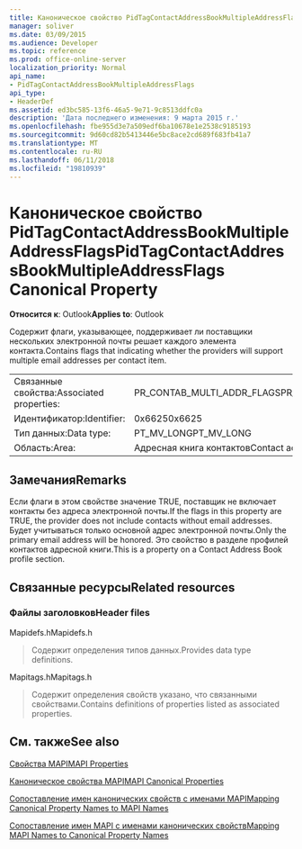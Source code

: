 ```yaml
---
title: Каноническое свойство PidTagContactAddressBookMultipleAddressFlags
manager: soliver
ms.date: 03/09/2015
ms.audience: Developer
ms.topic: reference
ms.prod: office-online-server
localization_priority: Normal
api_name:
- PidTagContactAddressBookMultipleAddressFlags
api_type:
- HeaderDef
ms.assetid: ed3bc585-13f6-46a5-9e71-9c8513ddfc0a
description: 'Дата последнего изменения: 9 марта 2015 г.'
ms.openlocfilehash: fbe955d3e7a509edf6ba10678e1e2538c9185193
ms.sourcegitcommit: 9d60cd82b5413446e5bc8ace2cd689f683fb41a7
ms.translationtype: MT
ms.contentlocale: ru-RU
ms.lasthandoff: 06/11/2018
ms.locfileid: "19810939"
---
```

# <a name="pidtagcontactaddressbookmultipleaddressflags-canonical-property"></a><span data-ttu-id="a4212-103">Каноническое свойство PidTagContactAddressBookMultipleAddressFlags</span><span class="sxs-lookup"><span data-stu-id="a4212-103">PidTagContactAddressBookMultipleAddressFlags Canonical Property</span></span>

  
  
<span data-ttu-id="a4212-104">**Относится к**: Outlook</span><span class="sxs-lookup"><span data-stu-id="a4212-104">**Applies to**: Outlook</span></span> 
  
<span data-ttu-id="a4212-105">Содержит флаги, указывающее, поддерживает ли поставщики нескольких электронной почты решает каждого элемента контакта.</span><span class="sxs-lookup"><span data-stu-id="a4212-105">Contains flags that indicating whether the providers will support multiple email addresses per contact item.</span></span>
  
|||
|:-----|:-----|
|<span data-ttu-id="a4212-106">Связанные свойства:</span><span class="sxs-lookup"><span data-stu-id="a4212-106">Associated properties:</span></span>  <br/> |<span data-ttu-id="a4212-107">PR_CONTAB_MULTI_ADDR_FLAGS</span><span class="sxs-lookup"><span data-stu-id="a4212-107">PR_CONTAB_MULTI_ADDR_FLAGS</span></span>  <br/> |
|<span data-ttu-id="a4212-108">Идентификатор:</span><span class="sxs-lookup"><span data-stu-id="a4212-108">Identifier:</span></span>  <br/> |<span data-ttu-id="a4212-109">0x6625</span><span class="sxs-lookup"><span data-stu-id="a4212-109">0x6625</span></span>  <br/> |
|<span data-ttu-id="a4212-110">Тип данных:</span><span class="sxs-lookup"><span data-stu-id="a4212-110">Data type:</span></span>  <br/> |<span data-ttu-id="a4212-111">PT_MV_LONG</span><span class="sxs-lookup"><span data-stu-id="a4212-111">PT_MV_LONG</span></span>  <br/> |
|<span data-ttu-id="a4212-112">Область:</span><span class="sxs-lookup"><span data-stu-id="a4212-112">Area:</span></span>  <br/> |<span data-ttu-id="a4212-113">Адресная книга контактов</span><span class="sxs-lookup"><span data-stu-id="a4212-113">Contact address book</span></span>  <br/> |
   
## <a name="remarks"></a><span data-ttu-id="a4212-114">Замечания</span><span class="sxs-lookup"><span data-stu-id="a4212-114">Remarks</span></span>

<span data-ttu-id="a4212-115">Если флаги в этом свойстве значение TRUE, поставщик не включает контакты без адреса электронной почты.</span><span class="sxs-lookup"><span data-stu-id="a4212-115">If the flags in this property are TRUE, the provider does not include contacts without email addresses.</span></span> <span data-ttu-id="a4212-116">Будет учитываться только основной адрес электронной почты.</span><span class="sxs-lookup"><span data-stu-id="a4212-116">Only the primary email address will be honored.</span></span> <span data-ttu-id="a4212-117">Это свойство в разделе профилей контактов адресной книги.</span><span class="sxs-lookup"><span data-stu-id="a4212-117">This is a property on a Contact Address Book profile section.</span></span>
  
## <a name="related-resources"></a><span data-ttu-id="a4212-118">Связанные ресурсы</span><span class="sxs-lookup"><span data-stu-id="a4212-118">Related resources</span></span>

### <a name="header-files"></a><span data-ttu-id="a4212-119">Файлы заголовков</span><span class="sxs-lookup"><span data-stu-id="a4212-119">Header files</span></span>

<span data-ttu-id="a4212-120">Mapidefs.h</span><span class="sxs-lookup"><span data-stu-id="a4212-120">Mapidefs.h</span></span>
  
> <span data-ttu-id="a4212-121">Содержит определения типов данных.</span><span class="sxs-lookup"><span data-stu-id="a4212-121">Provides data type definitions.</span></span>
    
<span data-ttu-id="a4212-122">Mapitags.h</span><span class="sxs-lookup"><span data-stu-id="a4212-122">Mapitags.h</span></span>
  
> <span data-ttu-id="a4212-123">Содержит определения свойств указано, что связанными свойствами.</span><span class="sxs-lookup"><span data-stu-id="a4212-123">Contains definitions of properties listed as associated properties.</span></span>
    
## <a name="see-also"></a><span data-ttu-id="a4212-124">См. также</span><span class="sxs-lookup"><span data-stu-id="a4212-124">See also</span></span>



[<span data-ttu-id="a4212-125">Свойства MAPI</span><span class="sxs-lookup"><span data-stu-id="a4212-125">MAPI Properties</span></span>](mapi-properties.md)
  
[<span data-ttu-id="a4212-126">Каноническое свойства MAPI</span><span class="sxs-lookup"><span data-stu-id="a4212-126">MAPI Canonical Properties</span></span>](mapi-canonical-properties.md)
  
[<span data-ttu-id="a4212-127">Сопоставление имен канонических свойств с именами MAPI</span><span class="sxs-lookup"><span data-stu-id="a4212-127">Mapping Canonical Property Names to MAPI Names</span></span>](mapping-canonical-property-names-to-mapi-names.md)
  
[<span data-ttu-id="a4212-128">Сопоставление имен MAPI с именами канонических свойств</span><span class="sxs-lookup"><span data-stu-id="a4212-128">Mapping MAPI Names to Canonical Property Names</span></span>](mapping-mapi-names-to-canonical-property-names.md)

